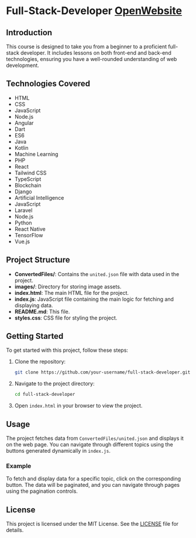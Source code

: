 # Full-Stack-Developer [OpenWebsite](https://siddhu123m.github.io/Full-Stack-Developer/)

## Introduction

This course is designed to take you from a beginner to a proficient full-stack developer. It includes lessons on both front-end and back-end technologies, ensuring you have a well-rounded understanding of web development.

## Technologies Covered

- HTML
- CSS
- JavaScript
- Node.js
- Angular
- Dart
- ES6
- Java
- Kotlin
- Machine Learning
- PHP
- React
- Tailwind CSS
- TypeScript
- Blockchain
- Django
- Artificial Intelligence
- JavaScript
- Laravel
- Node.js
- Python
- React Native
- TensorFlow
- Vue.js

## Project Structure

- **ConvertedFiles/**: Contains the `united.json` file with data used in the project.
- **images/**: Directory for storing image assets.
- **index.html**: The main HTML file for the project.
- **index.js**: JavaScript file containing the main logic for fetching and displaying data.
- **README.md**: This file.
- **styles.css**: CSS file for styling the project.

## Getting Started

To get started with this project, follow these steps:

1. Clone the repository:
    ```sh
    git clone https://github.com/your-username/full-stack-developer.git
    ```
2. Navigate to the project directory:
    ```sh
    cd full-stack-developer
    ```
3. Open `index.html` in your browser to view the project.

## Usage

The project fetches data from `ConvertedFiles/united.json` and displays it on the web page. You can navigate through different topics using the buttons generated dynamically in `index.js`.

### Example

To fetch and display data for a specific topic, click on the corresponding button. The data will be paginated, and you can navigate through pages using the pagination controls.

## License

This project is licensed under the MIT License. See the [LICENSE](LICENSE) file for details.
